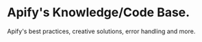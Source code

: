 # Apify's Knowledge/Code Base.

Apify's best practices, creative solutions, error handling and more.
